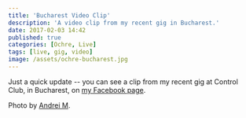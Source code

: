 ```yaml
---
title: 'Bucharest Video Clip'
description: 'A video clip from my recent gig in Bucharest.'
date: 2017-02-03 14:42
published: true
categories: [Ochre, Live]
tags: [live, gig, video]
image: /assets/ochre-bucharest.jpg
---
```


Just a quick update -- you can see a clip from my recent gig at Control Club, in Bucharest, on [my Facebook page](https://www.facebook.com/ochremusic).

Photo by [Andrei M](https://www.facebook.com/AndreiMusatArt).
